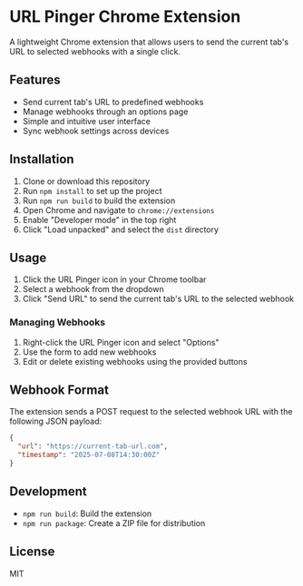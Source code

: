 # URL Pinger Chrome Extension

A lightweight Chrome extension that allows users to send the current tab's URL to selected webhooks with a single click.

## Features

- Send current tab's URL to predefined webhooks
- Manage webhooks through an options page
- Simple and intuitive user interface
- Sync webhook settings across devices

## Installation

1. Clone or download this repository
2. Run `npm install` to set up the project
3. Run `npm run build` to build the extension
4. Open Chrome and navigate to `chrome://extensions`
5. Enable "Developer mode" in the top right
6. Click "Load unpacked" and select the `dist` directory

## Usage

1. Click the URL Pinger icon in your Chrome toolbar
2. Select a webhook from the dropdown
3. Click "Send URL" to send the current tab's URL to the selected webhook

### Managing Webhooks

1. Right-click the URL Pinger icon and select "Options"
2. Use the form to add new webhooks
3. Edit or delete existing webhooks using the provided buttons

## Webhook Format

The extension sends a POST request to the selected webhook URL with the following JSON payload:

```json
{
  "url": "https://current-tab-url.com",
  "timestamp": "2025-07-08T14:30:00Z"
}
```

## Development

- `npm run build`: Build the extension
- `npm run package`: Create a ZIP file for distribution

## License

MIT
